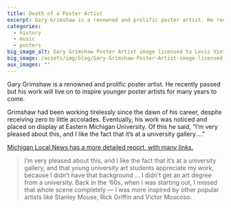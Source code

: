 ```yaml
---
title: Death of a Poster Artist
excerpt: Gary Grimshaw is a renowned and prolific poster artist. He recently passed but his work will live on to inspire younger poster artists for many years to come.
categories:
  - history
  - music
  - posters
big_image_alt: Gary Grimshaw Poster Artist image licensed to Levis Vintage Clothing
big_image: /assets/img/blog/Gary-Grimshaw-Poster-Artist-image-licensed-to-Levis-Vntage-Clothing.png
aux_images: ""
---
```

Gary Grimshaw is a renowned and prolific poster artist. He recently passed but his work will live on to inspire younger poster artists for many years to come. 

Grimshaw had been working tirelessly since the dawn of his career, despite receiving zero to little accolades. Eventually, his work was noticed and placed on display at Eastern Michigan University. Of this he said, &ldquo;I&rsquo;m very pleased about this, and I like the fact that it&rsquo;s at a university gallery....&rdquo;

<a href="http://www.mlive.com/entertainment/ann-arbor/index.ssf/2014/01/report_rock-poster_artist_gary.html" title="Michigan Local News on Music Poster Artist Gary Grimshaw" target="_blank">Michigan Local News has a more detailed report, with many links.</a>

<blockquote>I&rsquo;m very pleased about this, and I like the fact that it&rsquo;s at a university gallery, and that young university art students appreciate my work, because I didn&rsquo;t have that background ... I didn&rsquo;t get an art degree from a university. Back in the &lsquo;60s, when I was starting out, I missed that whole scene completely &mdash; I was more inspired by other popular artists like Stanley Mouse, Rick Griffin and Victor Moscoso.
</blockquote>